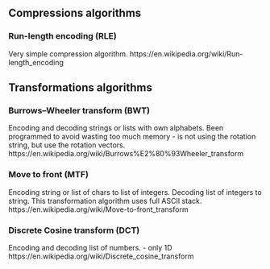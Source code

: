 <h2>Compressions algorithms</h2>
<h3>Run-length encoding (RLE)</h3>
Very simple compression algorithm.
https://en.wikipedia.org/wiki/Run-length_encoding

<h2>Transformations algorithms</h2>

<h3>Burrows–Wheeler transform (BWT)</h3>
Encoding and decoding strings or lists with own alphabets. Been programmed to avoid wasting too much memory - is not using the rotation string, but use the rotation vectors.
https://en.wikipedia.org/wiki/Burrows%E2%80%93Wheeler_transform

<h3>Move to front (MTF)</h3>
Encoding string or list of chars to list of integers.
Decoding list of integers to string.
This transformation algorithm uses full ASCII stack.
https://en.wikipedia.org/wiki/Move-to-front_transform

<h3>Discrete Cosine transform (DCT)</h3>
Encoding and decoding list of numbers. - only 1D
https://en.wikipedia.org/wiki/Discrete_cosine_transform

